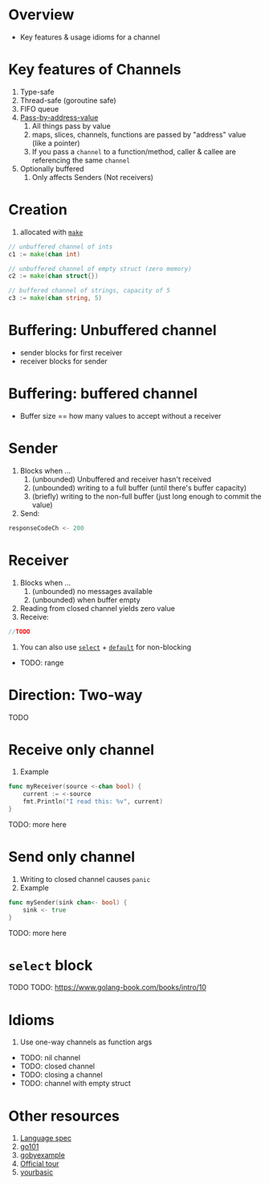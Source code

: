 # Overview
- Key features & usage idioms for a channel


# Key features of Channels
1. Type-safe
1. Thread-safe (goroutine safe)
1. FIFO queue
1. [Pass-by-address-value](https://www.educative.io/edpresso/pass-by-value-vs-pass-by-reference)
    1. All things pass by value
    1. maps, slices, channels, functions are passed by "address" value (like a pointer)
    1. If you pass a `channel` to a function/method, caller & callee are referencing the same `channel`
1. Optionally buffered
    1. Only affects Senders (Not receivers)


# Creation
1. allocated with [`make`](./allocation.md)
```go
// unbuffered channel of ints
c1 := make(chan int)

// unbuffered channel of empty struct (zero memory)
c2 := make(chan struct{})

// buffered channel of strings, capacity of 5
c3 := make(chan string, 5)
```


# Buffering: Unbuffered channel
- sender blocks for first receiver
- receiver blocks for sender


# Buffering: buffered channel
- Buffer size == how many values to accept without a receiver


# Sender
1. Blocks when ...
    1. (unbounded) Unbuffered and receiver hasn't received
    1. (unbounded) writing to a full buffer (until there's buffer capacity)
    1. (briefly) writing to the non-full buffer (just long enough to commit the value)
1. Send:
```go
responseCodeCh <- 200
```


# Receiver
1. Blocks when ...
    1. (unbounded) no messages available
    1. (unbounded) when buffer empty
1. Reading from closed channel yields zero value
1. Receive:
```go
//TODO
```
1. You can also use [`select`](https://go.dev/ref/spec#Select_statements) + [`default`](https://gobyexample.com/non-blocking-channel-operations) for non-blocking

- TODO: range



# Direction: Two-way
TODO


# Receive only channel
1. Example
```go
func myReceiver(source <-chan bool) {
	current := <-source
	fmt.Println("I read this: %v", current)
}
```
TODO: more here


# Send only channel
1. Writing to closed channel causes `panic`
1. Example
```go
func mySender(sink chan<- bool) {
    sink <- true
}
```
TODO: more here

# `select` block
TODO
TODO: https://www.golang-book.com/books/intro/10


# Idioms
1. Use one-way channels as function args


- TODO: nil channel
- TODO: closed channel
- TODO: closing a channel
- TODO: channel with empty struct


# Other resources
1. [Language spec](https://go.dev/ref/spec#Channel_types)
1. [go101](https://go101.org/article/channel.html)
1. [gobyexample](https://gobyexample.com/channels)
1. [Official tour](https://go.dev/tour/concurrency/2)
1. [yourbasic](https://yourbasic.org/golang/channels-explained/)
